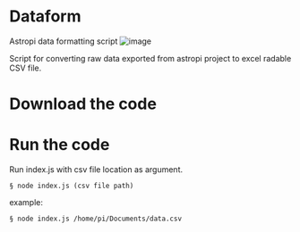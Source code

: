 # Dataform
Astropi data formatting script
![image](https://user-images.githubusercontent.com/98588523/152417709-2008e586-28c6-4f2a-9e84-af8307ac01b9.png)

Script for converting raw data exported from astropi project to excel radable CSV file.

# Download the code


# Run the code
Run index.js with csv file location as argument.

    § node index.js (csv file path)


example:

    § node index.js /home/pi/Documents/data.csv
